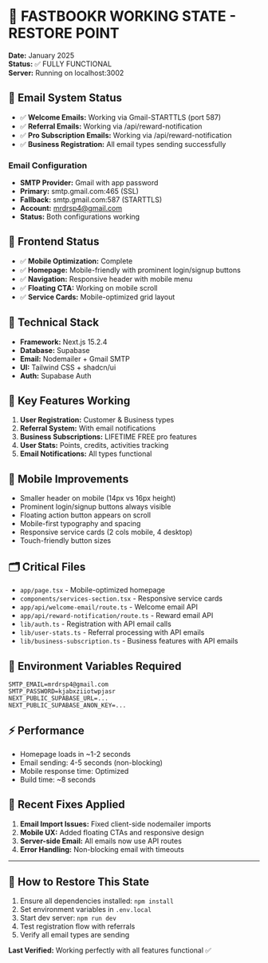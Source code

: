 # 🎯 FASTBOOKR WORKING STATE - RESTORE POINT

**Date:** January 2025  
**Status:** ✅ FULLY FUNCTIONAL  
**Server:** Running on localhost:3002  

## 📧 Email System Status
- ✅ **Welcome Emails:** Working via Gmail-STARTTLS (port 587)
- ✅ **Referral Emails:** Working via /api/reward-notification
- ✅ **Pro Subscription Emails:** Working via /api/reward-notification
- ✅ **Business Registration:** All email types sending successfully

### Email Configuration
- **SMTP Provider:** Gmail with app password
- **Primary:** smtp.gmail.com:465 (SSL)
- **Fallback:** smtp.gmail.com:587 (STARTTLS)
- **Account:** mrdrsp4@gmail.com
- **Status:** Both configurations working

## 🎨 Frontend Status
- ✅ **Mobile Optimization:** Complete
- ✅ **Homepage:** Mobile-friendly with prominent login/signup buttons
- ✅ **Navigation:** Responsive header with mobile menu
- ✅ **Floating CTA:** Working on mobile scroll
- ✅ **Service Cards:** Mobile-optimized grid layout

## 🔧 Technical Stack
- **Framework:** Next.js 15.2.4
- **Database:** Supabase
- **Email:** Nodemailer + Gmail SMTP
- **UI:** Tailwind CSS + shadcn/ui
- **Auth:** Supabase Auth

## 🚀 Key Features Working
1. **User Registration:** Customer & Business types
2. **Referral System:** With email notifications
3. **Business Subscriptions:** LIFETIME FREE pro features
4. **User Stats:** Points, credits, activities tracking
5. **Email Notifications:** All types functional

## 📱 Mobile Improvements
- Smaller header on mobile (14px vs 16px height)
- Prominent login/signup buttons always visible
- Floating action button appears on scroll
- Mobile-first typography and spacing
- Responsive service cards (2 cols mobile, 4 desktop)
- Touch-friendly button sizes

## 🗂️ Critical Files
- `app/page.tsx` - Mobile-optimized homepage
- `components/services-section.tsx` - Responsive service cards
- `app/api/welcome-email/route.ts` - Welcome email API
- `app/api/reward-notification/route.ts` - Reward email API
- `lib/auth.ts` - Registration with API email calls
- `lib/user-stats.ts` - Referral processing with API emails
- `lib/business-subscription.ts` - Business features with API emails

## 💾 Environment Variables Required
```
SMTP_EMAIL=mrdrsp4@gmail.com
SMTP_PASSWORD=kjabxziiotwpjasr
NEXT_PUBLIC_SUPABASE_URL=...
NEXT_PUBLIC_SUPABASE_ANON_KEY=...
```

## ⚡ Performance
- Homepage loads in ~1-2 seconds
- Email sending: 4-5 seconds (non-blocking)
- Mobile response time: Optimized
- Build time: ~8 seconds

## 🔄 Recent Fixes Applied
1. **Email Import Issues:** Fixed client-side nodemailer imports
2. **Mobile UX:** Added floating CTAs and responsive design
3. **Server-side Email:** All emails now use API routes
4. **Error Handling:** Non-blocking email with timeouts

---

## 🎯 How to Restore This State
1. Ensure all dependencies installed: `npm install`
2. Set environment variables in `.env.local`
3. Start dev server: `npm run dev`
4. Test registration flow with referrals
5. Verify all email types are sending

**Last Verified:** Working perfectly with all features functional ✅
